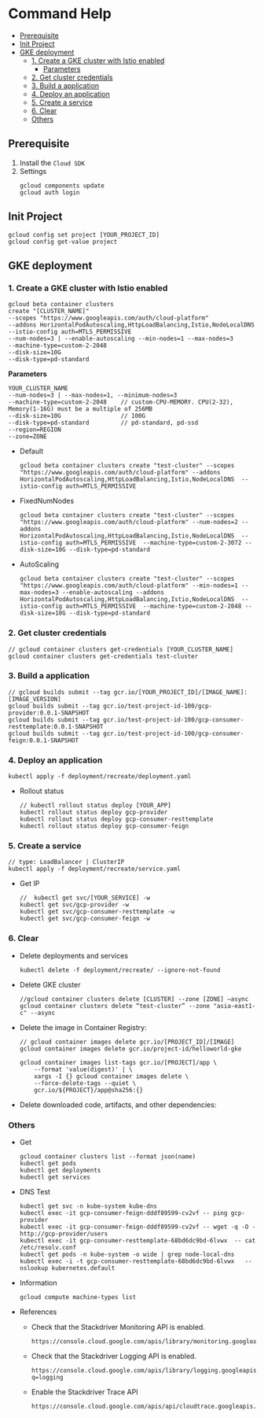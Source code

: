 # Command Help

- [Prerequisite](#prerequisite)
- [Init Project](#init-project)
- [GKE deployment](#gke-deployment)
  * [1. Create a GKE cluster with Istio enabled](#1-create-a-gke-cluster-with-istio-enabled)
    + [Parameters](#parameters)
  * [2. Get cluster credentials](#2-get-cluster-credentials)
  * [3. Build a application](#3-build-a-application)
  * [4. Deploy an application](#4-deploy-an-application)
  * [5. Create a service](#5-create-a-service)
  * [6. Clear](#6-clear)
  * [Others](#others)

## Prerequisite
1. Install the `Cloud SDK`
2. Settings
    ```JS
    gcloud components update
    gcloud auth login
    ```                        

## Init Project 
```JS
gcloud config set project [YOUR_PROJECT_ID]
gcloud config get-value project
```

## GKE deployment

### 1. Create a GKE cluster with Istio enabled

```JS
gcloud beta container clusters 
create "[CLUSTER_NAME]" 
--scopes "https://www.googleapis.com/auth/cloud-platform" 
--addons HorizontalPodAutoscaling,HttpLoadBalancing,Istio,NodeLocalDNS  
--istio-config auth=MTLS_PERMISSIVE  
--num-nodes=3 | --enable-autoscaling --min-nodes=1 --max-nodes=3 
--machine-type=custom-2-2048 
--disk-size=10G 
--disk-type=pd-standard
```

**Parameters**

```JS
YOUR_CLUSTER_NAME
--num-nodes=3 | --max-nodes=1, --minimum-nodes=3
--machine-type=custom-2-2048    // custom-CPU-MEMORY. CPU(2-32),  Memory(1-16G) must be a multiple of 256MB
--disk-size=10G                 // 100G
--disk-type=pd-standard         // pd-standard, pd-ssd
--region=REGION 
--zone=ZONE
```

- Default

    ```JS
    gcloud beta container clusters create "test-cluster" --scopes "https://www.googleapis.com/auth/cloud-platform" --addons HorizontalPodAutoscaling,HttpLoadBalancing,Istio,NodeLocalDNS  --istio-config auth=MTLS_PERMISSIVE
    ```

- FixedNumNodes

    ```JS
    gcloud beta container clusters create "test-cluster" --scopes "https://www.googleapis.com/auth/cloud-platform" --num-nodes=2 --addons HorizontalPodAutoscaling,HttpLoadBalancing,Istio,NodeLocalDNS  --istio-config auth=MTLS_PERMISSIVE  --machine-type=custom-2-3072 --disk-size=10G --disk-type=pd-standard  
    ```

- AutoScaling

    ```JS
    gcloud beta container clusters create "test-cluster" --scopes "https://www.googleapis.com/auth/cloud-platform" --min-nodes=1 --max-nodes=3 --enable-autoscaling --addons HorizontalPodAutoscaling,HttpLoadBalancing,Istio,NodeLocalDNS  --istio-config auth=MTLS_PERMISSIVE  --machine-type=custom-2-2048 --disk-size=10G --disk-type=pd-standard  
    ```





### 2. Get cluster credentials

```JS
// gcloud container clusters get-credentials [YOUR_CLUSTER_NAME]
gcloud container clusters get-credentials test-cluster
```

### 3. Build a application

```JS
// gcloud builds submit --tag gcr.io/[YOUR_PROJECT_ID]/[IMAGE_NAME]:[IMAGE_VERSION]
gcloud builds submit --tag gcr.io/test-project-id-100/gcp-provider:0.0.1-SNAPSHOT
gcloud builds submit --tag gcr.io/test-project-id-100/gcp-consumer-resttemplate:0.0.1-SNAPSHOT
gcloud builds submit --tag gcr.io/test-project-id-100/gcp-consumer-feign:0.0.1-SNAPSHOT
```


### 4. Deploy an application

```JS
kubectl apply -f deployment/recreate/deployment.yaml
```

- Rollout status

    ```JS
    // kubectl rollout status deploy [YOUR_APP]
    kubectl rollout status deploy gcp-provider
    kubectl rollout status deploy gcp-consumer-resttemplate
    kubectl rollout status deploy gcp-consumer-feign
    ```

### 5. Create a service

```JS
// type: LoadBalancer | ClusterIP
kubectl apply -f deployment/recreate/service.yaml
```

- Get IP

    ```JS
    //  kubectl get svc/[YOUR_SERVICE] -w
    kubectl get svc/gcp-provider -w
    kubectl get svc/gcp-consumer-resttemplate -w
    kubectl get svc/gcp-consumer-feign -w
    ```


### 6. Clear

- Delete deployments and services

    ```JS
    kubectl delete -f deployment/recreate/ --ignore-not-found
    ```

- Delete GKE cluster

    ```JS
    //gcloud container clusters delete [CLUSTER] --zone [ZONE] –async
    gcloud container clusters delete “test-cluster” --zone "asia-east1-c" --async
    ```

- Delete the image in Container Registry:
    
    ```JS
    // gcloud container images delete gcr.io/[PROJECT_ID]/[IMAGE]
    gcloud container images delete gcr.io/project-id/helloworld-gke
    ```

    ```JS
    gcloud container images list-tags gcr.io/[PROJECT]/app \
        --format 'value(digest)' | \
        xargs -I {} gcloud container images delete \
        --force-delete-tags --quiet \
        gcr.io/${PROJECT}/app@sha256:{}
    ```

- Delete downloaded code, artifacts, and other dependencies:



### Others

- Get

    ```
    gcloud container clusters list --format json(name)
    kubectl get pods
    kubectl get deployments
    kubectl get services
    ```

- DNS Test

    ```JS
    kubectl get svc -n kube-system kube-dns
    kubectl exec -it gcp-consumer-feign-dddf89599-cv2vf -- ping gcp-provider
    kubectl exec -it gcp-consumer-feign-dddf89599-cv2vf -- wget -q -O - http://gcp-provider/users
    kubectl exec -it gcp-consumer-resttemplate-68bd6dc9bd-6lvwx  -- cat /etc/resolv.conf
    kubectl get pods -n kube-system -o wide | grep node-local-dns
    kubectl exec -i -t gcp-consumer-resttemplate-68bd6dc9bd-6lvwx   -- nslookup kubernetes.default
    ```


- Information

    ```JS
    gcloud compute machine-types list
    ```


- References

    - Check that the Stackdriver Monitoring API is enabled.

        ```
        https://console.cloud.google.com/apis/library/monitoring.googleapis.com/
        ```
    
    - Check that the Stackdriver Logging API is enabled.

        ```
        https://console.cloud.google.com/apis/library/logging.googleapis.com/?q=logging
        ```
    
    - Enable the Stackdriver Trace API

        ```
        https://console.cloud.google.com/apis/api/cloudtrace.googleapis.com/overview
        ```

